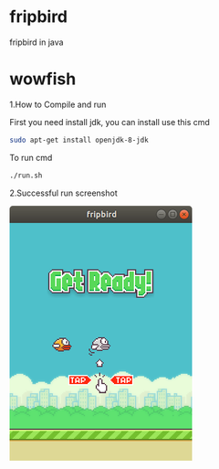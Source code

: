 # fripbird
fripbird in java
# wowfish

1.How to Compile and run

  First you need install jdk, you can install use this cmd 
```Bash 
sudo apt-get install openjdk-8-jdk 
``` 
  
  To run cmd  
```Bash
./run.sh 
```
  
2.Successful run screenshot

![Screenshot](./doc/Screenshot.png)
